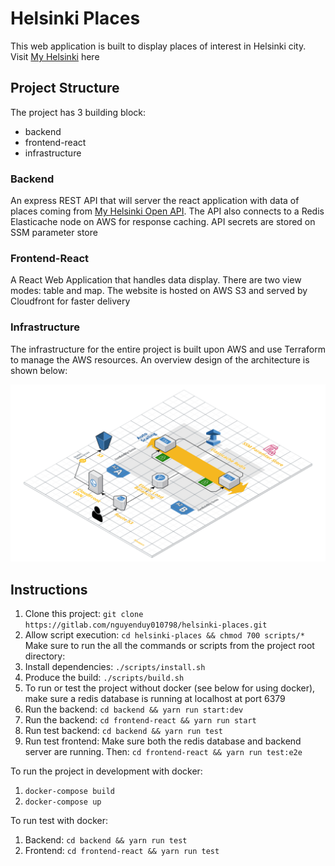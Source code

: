 # Helsinki Places

This web application is built to display places of interest in Helsinki city. Visit [My Helsinki](https://helsinki-places.mlem-mlem.net) here

## Project Structure

The project has 3 building block:

- backend
- frontend-react
- infrastructure

### Backend

An express REST API that will server the react application with data of places coming from [My Helsinki Open API](https://open-api.myhelsinki.fi/doc). The API also connects to a Redis Elasticache node on AWS for response caching. API secrets are stored on SSM parameter store

### Frontend-React

A React Web Application that handles data display. There are two view modes: table and map. The website is hosted on AWS S3 and served by Cloudfront for faster delivery

### Infrastructure

The infrastructure for the entire project is built upon AWS and use Terraform to manage the AWS resources. An overview design of the architecture is shown below:

![Diagram](AWS-Diagram.png)

## Instructions

1. Clone this project: `git clone https://gitlab.com/nguyenduy010798/helsinki-places.git`
2. Allow script execution: `cd helsinki-places && chmod 700 scripts/*`
   Make sure to run the all the commands or scripts from the project root directory:
3. Install dependencies: `./scripts/install.sh`
4. Produce the build: `./scripts/build.sh`
5. To run or test the project without docker (see below for using docker), make sure a redis database is running at localhost at port 6379
6. Run the backend: `cd backend && yarn run start:dev`
7. Run the backend: `cd frontend-react && yarn run start`
8. Run test backend: `cd backend && yarn run test`
9. Run test frontend: Make sure both the redis database and backend server are running.
   Then: `cd frontend-react && yarn run test:e2e`

To run the project in development with docker:

1. `docker-compose build`
2. `docker-compose up`

To run test with docker:

1. Backend: `cd backend && yarn run test`
2. Frontend: `cd frontend-react && yarn run test`
